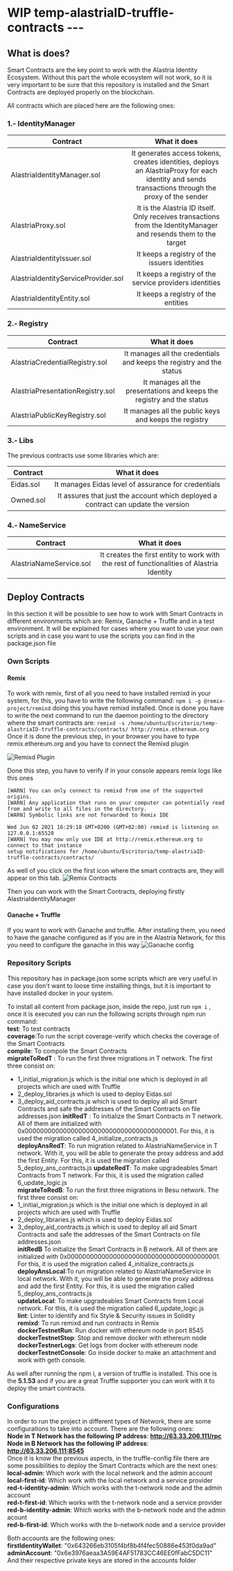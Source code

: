 # WIP  temp-alastriaID-truffle-contracts --- 

## **What is does?**

Smart Contracts are the key point to work with the Alastria Identity Ecosystem. Without this part the whole ecosystem will not work, so it is very important to be sure that this repository is installed and the Smart Contracts are deployed properly on the blockchain.

All contracts which are placed here are the following ones:

### 1.- IdentityManager

| Contract |	What it does |
| ------------- |:-------------:|
|AlastriaIdentityManager.sol|It generates access tokens, creates identities, deploys an AlastriaProxy for each identity and sends transactions through the proxy of the sender |
|AlastriaProxy.sol |It is the Alastria ID itself. Only receives transactions from the IdentityManager and resends them to the target |
|AlastriaIdentityIssuer.sol |It keeps a registry of the issuers identities |
|AlastriaIdentityServiceProvider.sol |It keeps a registry of the service providers identities |
|AlastriaIdentityEntity.sol |It keeps a registry of the entities |

### 2.- Registry

|Contract |	What it does |
| ------------- |:-------------:|
|AlastriaCredentialRegistry.sol|	It manages all the credentials and keeps the registry and the status |
|AlastriaPresentationRegistry.sol |	It manages all the presentations and keeps the registry and the status |
|AlastriaPublicKeyRegistry.sol |	It manages all the public keys and keeps the registry |

### 3.- Libs

The previous contracts use some libraries which are:

|Contract |	What it does |
| ------------- |:-------------:|
|Eidas.sol|	It manages Eidas level of assurance for credentials |
|Owned.sol|	It assures that just the account which deployed a contract can update the version |

### 4.- NameService
|Contract |	What it does |
| ------------- |:-------------:|
|AlastriaNameService.sol|	It creates the first entity to work with the rest of functionalities of Alastria Identity |


## Deploy Contracts
In this section it will be possible to see how to work with Smart Contracts in different environments which are: Remix, Ganache + Truffle and in a test environment. It will be explained for cases where you want to use your own scripts and in case you want to use the scripts you can find in the package.json file

### Own Scripts

#### Remix
To work with remix, first of all you need to have installed remixd in your system, for this, you have to write the following command:
`` npm i -g @remix-project/remixd `` doing this you have remixd installed. Once is done you have to write the next command to run the daemon pointing to the directory where the smart contracts are: 
``
remixd -s /home/ubuntu/Escritorio/temp-alastriaID-truffle-contracts/contracts/ http://remix.ethereum.org
``
Once it is done the previous step, in your browser you have to type remix.ethereum.org and you have to connect the Remixd plugin

![Remixd Plugin](https://github.com/cmoralesdiego/images/blob/main/CaptureRemixdplugin.JPG)

Done this step, you have to verify if in your console appears remix logs like this ones

````
[WARN] You can only connect to remixd from one of the supported origins.
[WARN] Any application that runs on your computer can potentially read from and write to all files in the directory.
[WARN] Symbolic links are not forwarded to Remix IDE

Wed Jun 02 2021 16:29:18 GMT+0200 (GMT+02:00) remixd is listening on 127.0.0.1:65520
[WARN] You may now only use IDE at http://remix.ethereum.org to connect to that instance
setup notifications for /home/ubuntu/Escritorio/temp-alastriaID-truffle-contracts/contracts/

````
As well of you click on the first icon where the smart contracts are, they will appear on this tab.
![Remix Contracts](https://github.com/cmoralesdiego/images/blob/main/CaptureContracts.JPG)

Then you can work with the Smart Contracts, deploying firstly AlastriaIdentityManager

#### Ganache + Truffle
If you want to work with Ganache and truffle. After installing them, you need to have the ganache configured as if you are in the Alastria Network, for this you need to configure the ganache in this way
![Ganache config](https://github.com/cmoralesdiego/images/blob/main/CaptureGanache.JPG)

### Repository Scripts
This repository has in package.json some scripts which are very useful in case you don't want to loose time installing things, but it is important to have installed docker in your system.

To install all content from package.json, inside the repo, just run ``npm i`` , once it is executed you can run the following scripts through npm run command:  
**test**: To test contracts  
**coverage**:To run the script coverage-verify which checks the coverage of the Smart Contracts  
**compile**: To compole the Smart Contracts  
**migrateToRedT** : To run the first three migrations in T network. The first three consist on:  
  - 1_initial_migration.js which is the initial one which is deployed in all projects which are used with Truffle
  - 2_deploy_libraries.js which is used to deploy Eidas.sol
  - 3_deploy_aid_contracts.js which is used to deploy all aid Smart Contracts and safe the addresses of the Smart Contracts on file addresses.json
**initRedT** : To initialize the Smart Contracts in T network. All of them are initialized with 0x0000000000000000000000000000000000000001. For this, it is used the migration called 4_initialize_contracts.js  
**deployAnsRedT**: To run migration related to AlastriaNameService in T network. With it, you will be able to generate the proxy address and add the first Entity. For this, it is used the migration called 5_deploy_ans_contracts.js
**updateRedT**: To make upgradeables Smart Contracts from T network. For this, it is used the migration called 6_update_logic.js  
**migrateToRedB**: To run the first three migrations in Besu network. The first three consist on:  
  - 1_initial_migration.js which is the initial one which is deployed in all projects which are used with Truffle
  - 2_deploy_libraries.js which is used to deploy Eidas.sol
  - 3_deploy_aid_contracts.js which is used to deploy all aid Smart Contracts and safe the addresses of the Smart Contracts on file addresses.json  
**initRedB**  To initialize the Smart Contracts in B network. All of them are initialized with 0x0000000000000000000000000000000000000001. For this, it is used the migration called 4_initialize_contracts.js  
**deployAnsLocal**:To run migration related to AlastriaNameService in local network. With it, you will be able to generate the proxy address and add the first Entity. For this, it is used the migration called 5_deploy_ans_contracts.js  
**updateLocal**: To make upgradeables Smart Contracts from Local network. For this, it is used the migration called 6_update_logic.js    
**lint**: Linter to identify and fix Style & Security issues in Solidity   
**remixd**: To run remixd and run contracts in Remix  
**dockerTestnetRun**: Run docker with ethereum node in port 8545  
**dockerTestnetStop**: Stop and remove docker with ethereum node  
**dockerTestnerLogs**: Get logs from docker with ethereum node  
**dockerTestnetConsole**: Go inside docker to make an attachment and work with geth console.  

As well after running the npm i, a version of truffle is installed. This one is the **5.1.53** and if you are a great Truffle supporter you can work with it to deploy the smart contracts.

### Configurations
In order to run the project in different types of Network, there are some configurations to take into account. There are the following ones:  
**Node in T Network has the following IP address**: **http://63.33.206.111/rpc**  
**Node in B Network has the following IP address**: **http://63.33.206.111:8545**   
Once it is know the previous aspects, in the truffle-config file there are some possibilities to deploy the Smart Contracts which are the next ones:  
**local-admin**: Which work with the local network and the admin account  
**local-first-id**: Which work with the local network and a service provider  
**red-t-identity-admin**: Which works with the t-network node and the admin account  
**red-t-first-id**: Which works with the t-network node and a service provider  
**red-b-identity-admin**: Which works with the b-network node and the admin acount  
**red-b-first-id**: Which works with the b-network node and a service provider  

Both accounts are the following ones:  
**firstIdentityWallet**: "0x643266eb3105f4bf8b4f4fec50886e453f0da9ad"  
**adminAccount**: "0x6e3976aeaa3A59E4AF51783CC46EE0fFabC5DC11"  
And their respective private keys are stored in the accounts folder
